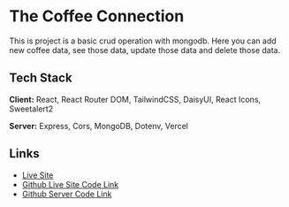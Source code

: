 
# The Coffee Connection 

This is project is a basic crud operation with mongodb. Here you can add new coffee data, see those data, update those data and delete those data.


## Tech Stack

**Client:** React, React Router DOM, TailwindCSS, DaisyUI, React Icons, Sweetalert2 

**Server:** Express, Cors, MongoDB, Dotenv, Vercel


## Links

- [Live Site](https://the-coffee-connection.netlify.app/)
- [Github Live Site Code Link](https://github.com/dev-sahariar-reza/the-coffee-connection)
- [Github Server Code Link](https://github.com/dev-sahariar-reza/the-coffee-connection-server)


